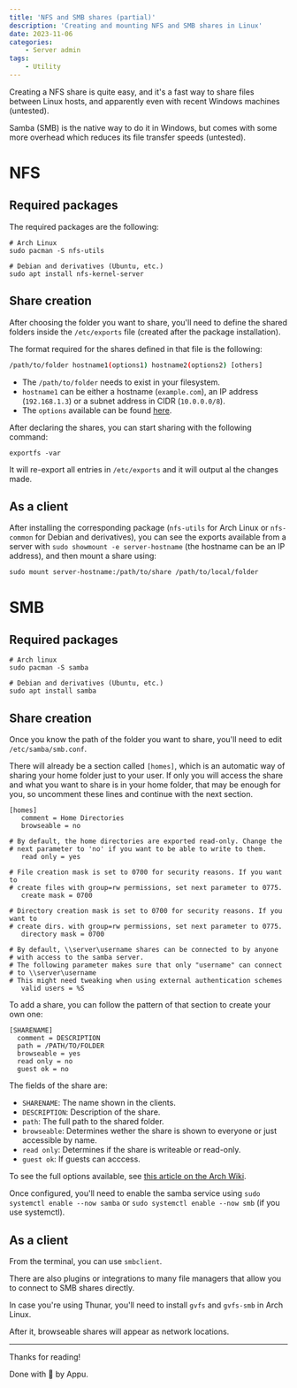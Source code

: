 ```yaml
---
title: 'NFS and SMB shares (partial)'
description: 'Creating and mounting NFS and SMB shares in Linux'
date: 2023-11-06
categories:
    - Server admin
tags:
    - Utility
---
```


Creating a NFS share is quite easy, and it's a fast way to share files between Linux hosts, and apparently even with recent Windows machines (untested).

Samba (SMB) is the native way to do it in Windows, but comes with some more overhead which reduces its file transfer speeds (untested).

# NFS

## Required packages

The required packages are the following:
```shell
# Arch Linux
sudo pacman -S nfs-utils

# Debian and derivatives (Ubuntu, etc.)
sudo apt install nfs-kernel-server
```

## Share creation

After choosing the folder you want to share, you'll need to define the shared folders inside the `/etc/exports` file (created after the package installation).

The format required for the shares defined in that file is the following:
```sh
/path/to/folder hostname1(options1) hostname2(options2) [others]
```

- The `/path/to/folder` needs to exist in your filesystem.
- `hostname1` can be either a hostname (`example.com`), an IP address (`192.168.1.3`) or a subnet address in CIDR (`10.0.0.0/8`).
- The `options` available can be found [here](https://man.archlinux.org/man/exports.5#General_Options).

After declaring the shares, you can start sharing with the following command:
```shell
exportfs -var
```

It will re-export all entries in `/etc/exports` and it will output al the changes made.

## As a client

After installing the corresponding package (`nfs-utils` for Arch Linux or `nfs-common` for Debian and derivatives), you can see the exports available from a server with `sudo showmount -e server-hostname` (the hostname can be an IP address), and then mount a share using:

```shell
sudo mount server-hostname:/path/to/share /path/to/local/folder
```

# SMB

## Required packages

```shell
# Arch linux
sudo pacman -S samba

# Debian and derivatives (Ubuntu, etc.)
sudo apt install samba
```

## Share creation

Once you know the path of the folder you want to share, you'll need to edit `/etc/samba/smb.conf`.

There will already be a section called `[homes]`, which is an automatic way of sharing your home folder just to your user.
If only you will access the share and what you want to share is in your home folder, that may be enough for you, so uncomment these lines and continue with the next section.

```shell
[homes]
   comment = Home Directories
   browseable = no

# By default, the home directories are exported read-only. Change the
# next parameter to 'no' if you want to be able to write to them.
   read only = yes

# File creation mask is set to 0700 for security reasons. If you want to
# create files with group=rw permissions, set next parameter to 0775.
   create mask = 0700

# Directory creation mask is set to 0700 for security reasons. If you want to
# create dirs. with group=rw permissions, set next parameter to 0775.
   directory mask = 0700

# By default, \\server\username shares can be connected to by anyone
# with access to the samba server.
# The following parameter makes sure that only "username" can connect
# to \\server\username
# This might need tweaking when using external authentication schemes
   valid users = %S
```

To add a share, you can follow the pattern of that section to create your own one:

```shell
[SHARENAME]
  comment = DESCRIPTION
  path = /PATH/TO/FOLDER
  browseable = yes
  read only = no
  guest ok = no
```
The fields of the share are:

 - `SHARENAME`: The name shown in the clients.
 - `DESCRIPTION`: Description of the share.
 - `path`: The full path to the shared folder.
 - `browseable`: Determines wether the share is shown to everyone or just accessible by name.
 - `read only`: Determines if the share is writeable or read-only.
 - `guest ok`: If guests can acccess.

To see the full options available, see [this article on the Arch Wiki](https://man.archlinux.org/man/smb.conf.5).

Once configured, you'll need to enable the samba service using `sudo systemctl enable --now samba` or `sudo systemctl enable --now smb` (if you use systemctl).

## As a client

From the terminal, you can use `smbclient`.

There are also plugins or integrations to many file managers that allow you to connect to SMB shares directly.

In case you're using Thunar, you'll need to install `gvfs` and `gvfs-smb` in Arch Linux.

After it, browseable shares will appear as network locations.

---

Thanks for reading!

Done with 🖤 by Appu.
